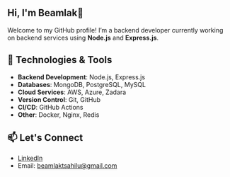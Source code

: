 ## Hi, I'm Beamlak👋

Welcome to my GitHub profile! I’m a backend developer currently working on backend services using **Node.js** and **Express.js**.

## 🚀 Technologies & Tools

- **Backend Development**: Node.js, Express.js
- **Databases**: MongoDB, PostgreSQL, MySQL
- **Cloud Services**: AWS, Azure, Zadara
- **Version Control**: Git, GitHub
- **CI/CD**: GitHub Actions
- **Other**: Docker, Nginx, Redis
## 📫 Let's Connect

- [LinkedIn](https://www.linkedin.com/in/beamlaktesfahun)
- Email: beamlaktsahilu@gmail.com

